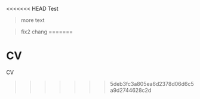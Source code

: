 <<<<<<< HEAD
Test

> more text

> fix2 chang
=======
# CV
CV
>>>>>>> 5deb3fc3a805ea6d2378d06d6c5a9d2744628c2d

